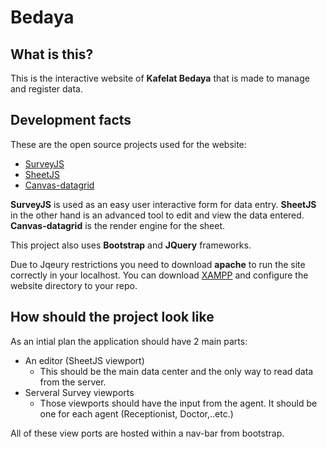 # Bedaya

## What is this?

This is the interactive website of **Kafelat Bedaya** that is made to manage and register data.

## Development facts

These are the open source projects used for the website:
* [SurveyJS](https://github.com/surveyjs/survey-library)
* [SheetJS](https://github.com/sheetjs/js-xlsx)
* [Canvas-datagrid](https://github.com/TonyGermaneri/canvas-datagrid)

**SurveyJS** is used as an easy user interactive form for data entry.
**SheetJS** in the other hand is an advanced tool to edit and view the data entered.
**Canvas-datagrid** is the render engine for the sheet.

This project also uses **Bootstrap** and **JQuery** frameworks.

Due to Jqeury restrictions you need to download **apache** to run the site correctly in your localhost. You can download [XAMPP](https://www.apachefriends.org/download.html) and configure the website directory to your repo.

## How should the project look like
As an intial plan the application should have 2 main parts:
* An editor (SheetJS viewport)
  * This should be the main data center and the only way to read data from the server.
* Serveral Survey viewports
  * Those viewports should have the input from the agent. It should be one for each agent (Receptionist, Doctor,..etc.)

All of these view ports are hosted within a nav-bar from bootstrap.
